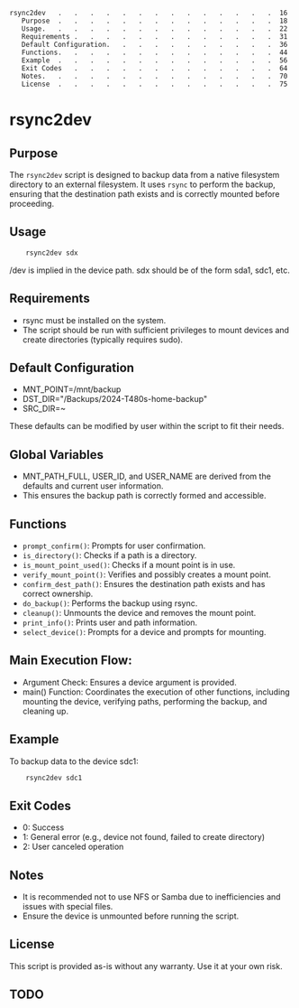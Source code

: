 <!--toc:start-->

```
rsync2dev   .   .   .   .   .   .   .   .   .   .   .   .   .   .  16
   Purpose  .   .   .   .   .   .   .   .   .   .   .   .   .   .  18
   Usage.   .   .   .   .   .   .   .   .   .   .   .   .   .   .  22
   Requirements .   .   .   .   .   .   .   .   .   .   .   .   .  31
   Default Configuration.   .   .   .   .   .   .   .   .   .   .  36
   Functions.   .   .   .   .   .   .   .   .   .   .   .   .   .  44
   Example  .   .   .   .   .   .   .   .   .   .   .   .   .   .  56
   Exit Codes   .   .   .   .   .   .   .   .   .   .   .   .   .  64
   Notes.   .   .   .   .   .   .   .   .   .   .   .   .   .   .  70
   License  .   .   .   .   .   .   .   .   .   .   .   .   .   .  75
```

<!--toc:end-->

# rsync2dev

## Purpose

The `rsync2dev` script is designed to backup data from a native filesystem directory to an external filesystem. It uses `rsync` to perform the backup, ensuring that the destination path exists and is correctly mounted before proceeding.

## Usage

```sh
    rsync2dev sdx
```

/dev is implied in the device path.
sdx should be of the form sda1, sdc1, etc.

## Requirements

- rsync must be installed on the system.
- The script should be run with sufficient privileges to mount devices and create directories (typically requires sudo).

## Default Configuration

- MNT_POINT=/mnt/backup
- DST_DIR="/Backups/2024-T480s-home-backup"
- SRC_DIR=~

These defaults can be modified by user within the script to fit their needs.

## Global Variables

- MNT_PATH_FULL, USER_ID, and USER_NAME are derived from the defaults and current user information.
- This ensures the backup path is correctly formed and accessible.

## Functions

- `prompt_confirm()`: Prompts for user confirmation.
- `is_directory()`: Checks if a path is a directory.
- `is_mount_point_used()`: Checks if a mount point is in use.
- `verify_mount_point()`: Verifies and possibly creates a mount point.
- `confirm_dest_path()`: Ensures the destination path exists and has correct ownership.
- `do_backup()`: Performs the backup using rsync.
- `cleanup()`: Unmounts the device and removes the mount point.
- `print_info()`: Prints user and path information.
- `select_device()`: Prompts for a device and prompts for mounting.

## Main Execution Flow:

- Argument Check: Ensures a device argument is provided.
- main() Function: Coordinates the execution of other functions, including mounting the device, verifying paths, performing the backup, and cleaning up.

## Example

To backup data to the device sdc1:

```bash
    rsync2dev sdc1
```

## Exit Codes

- 0: Success
- 1: General error (e.g., device not found, failed to create directory)
- 2: User canceled operation

## Notes

- It is recommended not to use NFS or Samba due to inefficiencies and issues with special files.
- Ensure the device is unmounted before running the script.

## License

This script is provided as-is without any warranty. Use it at your own risk.

## TODO
